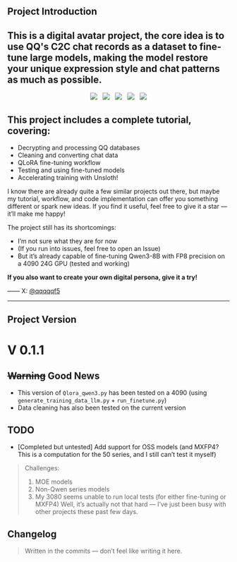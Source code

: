 ## Project Introduction

## This is a digital avatar project, the core idea is to **use QQ's C2C chat records as a dataset to fine-tune large models**, making the model restore your unique expression style and chat patterns as much as possible.
<p align="center">
  <img src="https://img.shields.io/badge/Downloads-1-00bfff?style=for-the-badge" style="display:inline-block;margin-right:8px;">
  <img src="https://img.shields.io/github/stars/qqqqqf-q/Qing-Digital-Self?style=for-the-badge&color=ff69b4" style="display:inline-block;margin-right:8px;">
  <img src="https://img.shields.io/badge/Status-MVP-ff69b4?style=for-the-badge" style="display:inline-block;margin-right:8px;">
  <img src="https://img.shields.io/badge/Version-v0.1.1-9370DB?style=for-the-badge" style="display:inline-block;margin-right:8px;">
  <img src="https://img.shields.io/github/license/qqqqqf-q/Qing-Digital-Self?style=for-the-badge&color=8A2BE2" style="display:inline-block;">
</p>


## This project includes a **complete tutorial**, covering:

* Decrypting and processing QQ databases
* Cleaning and converting chat data
* QLoRA fine-tuning workflow
* Testing and using fine-tuned models
* Accelerating training with Unsloth!

I know there are already quite a few similar projects out there, but maybe my tutorial, workflow, and code implementation can offer you something different or spark new ideas.
If you find it useful, feel free to give it a star — it’ll make me happy!

The project still has its shortcomings:

* I’m not sure what they are for now
* (If you run into issues, feel free to open an Issue)
* But it’s already capable of fine-tuning Qwen3-8B with FP8 precision on a 4090 24G GPU (tested and working)

**If you also want to create your own digital persona, give it a try!**

——
X: [@qqqqqf5](https://twitter.com/qqqqqf5)

---

## Project Version

# V 0.1.1

## ~~Warning~~ Good News

* This version of `Qlora_qwen3.py` has been tested on a 4090 (using `generate_training_data_llm.py` + `run_finetune.py`)
* Data cleaning has also been tested on the current version

## TODO

* \[Completed but untested] Add support for OSS models (and MXFP4? This is a computation for the 50 series, and I still can’t test it myself)

> Challenges:
>
> 1. MOE models
> 2. Non-Qwen series models
> 3. My 3080 seems unable to run local tests (for either fine-tuning or MXFP4)
>    Well, it’s actually not that hard — I’ve just been busy with other projects these past few days.

## Changelog

> Written in the commits — don’t feel like writing it here.
